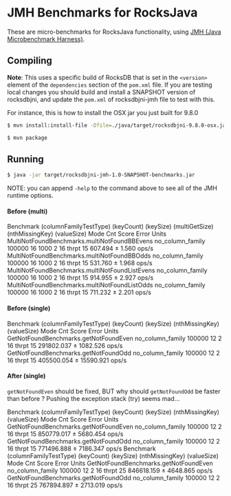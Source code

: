 # JMH Benchmarks for RocksJava

These are micro-benchmarks for RocksJava functionality, using [JMH (Java Microbenchmark Harness)](https://openjdk.java.net/projects/code-tools/jmh/).

## Compiling

**Note**: This uses a specific build of RocksDB that is set in the `<version>` element of the `dependencies` section of the `pom.xml` file. If you are testing local changes you should build and install a SNAPSHOT version of rocksdbjni, and update the `pom.xml` of rocksdbjni-jmh file to test with this.

For instance, this is how to install the OSX jar you just built for 9.8.0

```bash
$ mvn install:install-file -Dfile=./java/target/rocksdbjni-9.8.0-osx.jar -DgroupId=org.rocksdb -DartifactId=rocksdbjni -Dversion=9.8.0-SNAPSHOT -Dpackaging=jar
```

```bash
$ mvn package
```

## Running
```bash
$ java -jar target/rocksdbjni-jmh-1.0-SNAPSHOT-benchmarks.jar
```

NOTE: you can append `-help` to the command above to see all of the JMH runtime options.

#### Before (multi)

Benchmark                                       (columnFamilyTestType)  (keyCount)  (keySize)  (multiGetSize)  (nthMissingKey)  (valueSize)   Mode  Cnt    Score   Error  Units
MultiNotFoundBenchmarks.multiNotFoundBBEvens          no_column_family      100000         16            1000                2           16  thrpt   15  607.494 ± 1.560  ops/s
MultiNotFoundBenchmarks.multiNotFoundBBOdds           no_column_family      100000         16            1000                2           16  thrpt   15  531.760 ± 1.968  ops/s
MultiNotFoundBenchmarks.multiNotFoundListEvens        no_column_family      100000         16            1000                2           16  thrpt   15  914.955 ± 2.927  ops/s
MultiNotFoundBenchmarks.multiNotFoundListOdds         no_column_family      100000         16            1000                2           16  thrpt   15  711.232 ± 2.201  ops/s

#### Before (single)

Benchmark                              (columnFamilyTestType)  (keyCount)  (keySize)  (nthMissingKey)  (valueSize)   Mode  Cnt       Score       Error  Units
GetNotFoundBenchmarks.getNotFoundEven        no_column_family      100000         12                2           16  thrpt   15  291802.037 ±  1082.526  ops/s
GetNotFoundBenchmarks.getNotFoundOdd         no_column_family      100000         12                2           16  thrpt   15  405500.054 ± 15590.921  ops/s

#### After (single)
`getNotFoundEven` should be fixed, BUT why should `getNotFoundOdd` be faster than before ? Pushing the exception stack (try) seems mad...

Benchmark                              (columnFamilyTestType)  (keyCount)  (keySize)  (nthMissingKey)  (valueSize)   Mode  Cnt       Score      Error  Units
GetNotFoundBenchmarks.getNotFoundEven        no_column_family      100000         12                2           16  thrpt   15  850779.017 ± 5680.454  ops/s
GetNotFoundBenchmarks.getNotFoundOdd         no_column_family      100000         12                2           16  thrpt   15  771496.888 ± 7186.347  ops/s
Benchmark                              (columnFamilyTestType)  (keyCount)  (keySize)  (nthMissingKey)  (valueSize)   Mode  Cnt       Score      Error  Units
GetNotFoundBenchmarks.getNotFoundEven        no_column_family      100000         12                2           16  thrpt   25  846618.159 ± 4648.865  ops/s
GetNotFoundBenchmarks.getNotFoundOdd         no_column_family      100000         12                2           16  thrpt   25  767894.897 ± 2713.019  ops/s




